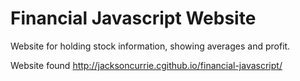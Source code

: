# Financial Javascript Website
Website for holding stock information, showing averages and profit.

Website found http://jacksoncurrie.cgithub.io/financial-javascript/

